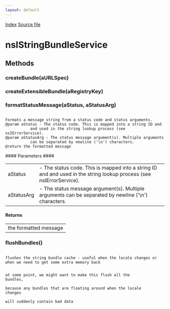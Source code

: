 ```yaml
---
layout: default
---
```

<div id='links'><a href="../index.html">Index</a>
<a href="http://dxr.mozilla.org/mozilla-central/source/intl/strres/nsIStringBundle.idl">Source file</a>
</div>

# nsIStringBundleService #

## Methods ##

### createBundle(aURLSpec) ###

### createExtensibleBundle(aRegistryKey) ###

### formatStatusMessage(aStatus, aStatusArg) ###
<code>  
Formats a message string from a status code and status arguments.  
@param aStatus - The status code. This is mapped into a string ID and  
           and used in the string lookup process (see nsIErrorService).  
@param aStatusArg - The status message argument(s). Multiple arguments  
           can be separated by newline ('\n') characters.  
@return the formatted message  
  
</code>
#### Parameters ####

<table>

<tr>
<td>aStatus</td>
<td>- The status code. This is mapped into a string ID and  
           and used in the string lookup process (see nsIErrorService).  
</td>
</tr>

<tr>
<td>aStatusArg</td>
<td>- The status message argument(s). Multiple arguments  
           can be separated by newline ('\n') characters.  
</td>
</tr>

</table>

#### Returns ####

<table>

<tr>
<td>the formatted message  
</td>
</tr>

</table>

### flushBundles() ###
<code>  
flushes the string bundle cache - useful when the locale changes or  
when we need to get some extra memory back  
  
at some point, we might want to make this flush all the bundles,  
because any bundles that are floating around when the locale changes  
will suddenly contain bad data  
  
  
</code>